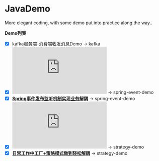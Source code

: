 # JavaDemo
More elegant coding, with some demo put into practice along the way..

**Demo列表**
- [x] kafka服务端-消费端收发消息Demo -> kafka
- [x] ![Spring事件发布监听机制实现业务解耦](http://xuyk.top/posts/spring-event.html) -> spring-event-demo
- [x] **[Spring事件发布监听机制实现业务解耦](http://xuyk.top/posts/spring-event.html)** -> spring-event-demo
- [x] ![日常工作中工厂+策略模式做到轻松解耦](http://xuyk.top/posts/strategy-pattern.html) -> strategy-demo
- [x] **[日常工作中工厂+策略模式做到轻松解耦](http://xuyk.top/posts/strategy-pattern.html)** -> strategy-demo
